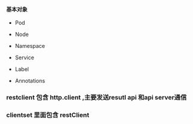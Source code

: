 #### 基本对象



- Pod

- Node

- Namespace
 
- Service

- Label

- Annotations




###  restclient  包含 http.client ,主要发送resutl api 和api server通信

### clientset 里面包含 restClient